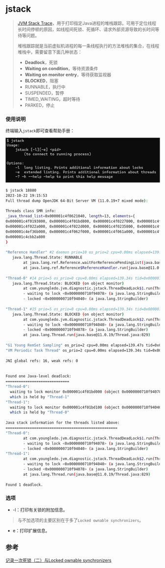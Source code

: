 # jstack
> [JVM Stack Trace](https://docs.oracle.com/en/java/javase/11/tools/jstack.html#GUID-721096FC-237B-473C-A461-DBBBB79E4F6A)，用于打印指定Java进程的堆栈跟踪。可用于定位线程长时间停顿的原因，如线程间死锁、死循环、请求外部资源导致的长时间等待等问题。
>
> 堆栈跟踪就是当前虚拟机进程的每一条线程执行的方法堆栈的集合，在线程堆栈中，需要留意下面几种状态：
> - **Deadlock**，死锁
> - **Waiting on condition**，等待资源条件
> - **Waiting on monitor entry**，等待获取监视器
> - **BLOCKED**，阻塞
> - RUNNABLE，执行中
> - SUSPENDED，暂停
> - TIMED_WAITING，超时等待
> - PARKED，停止

### 使用说明

终端输入`jstack`即可查看帮助手册：

![jstack.png](assets/jstack.png)

```bash
$ jstack 18880
2023-10-22 19:15:53
Full thread dump OpenJDK 64-Bit Server VM (11.0.19+7 mixed mode):

Threads class SMR info:
_java_thread_list=0x000001c4f0621040, length=13, elements={
0x000001c4f0193800, 0x000001c4f01bd800, 0x000001c4f0227800, 0x000001c4f0229000,
0x000001c4f022a000, 0x000001c4f022d000, 0x000001c4f0235800, 0x000001c4f023f000,
0x000001c4ef36b000, 0x000001c4f062f000, 0x000001c4f061a000, 0x000001c4f061c000,
0x000001c4cbb2a800
}

"Reference Handler" #2 daemon prio=10 os_prio=2 cpu=0.00ms elapsed=139.46s tid=0x000001c4f0193800 nid=0x5b78 waiting on condition  [0x00000069847ff000]
   java.lang.Thread.State: RUNNABLE
        at java.lang.ref.Reference.waitForReferencePendingList(java.base@11.0.19/Native Method)        at java.lang.ref.Reference.processPendingReferences(java.base@11.0.19/Reference.java:241)
        at java.lang.ref.Reference$ReferenceHandler.run(java.base@11.0.19/Reference.java:213)

"Thread-0" #14 prio=5 os_prio=0 cpu=0.00ms elapsed=139.34s tid=0x000001c4f061a000 nid=0x47c8 waiting for monitor entry  [0x00000069853ff000]
   java.lang.Thread.State: BLOCKED (on object monitor)
        at com.youngledo.jvm.diagnostic.jstack.ThreadDeadLock$1.run(ThreadDeadLock.java:35)
        - waiting to lock <0x0000000710f94078> (a java.lang.StringBuilder)
        - locked <0x0000000710f94040> (a java.lang.StringBuilder)

"Thread-1" #15 prio=5 os_prio=0 cpu=0.00ms elapsed=139.34s tid=0x000001c4f061c000 nid=0x2790 waiting for monitor entry  [0x00000069854ff000]
   java.lang.Thread.State: BLOCKED (on object monitor)
        at com.youngledo.jvm.diagnostic.jstack.ThreadDeadLock$2.run(ThreadDeadLock.java:63)
        - waiting to lock <0x0000000710f94040> (a java.lang.StringBuilder)
        - locked <0x0000000710f94078> (a java.lang.StringBuilder)
        at java.lang.Thread.run(java.base@11.0.19/Thread.java:829)

"G1 Young RemSet Sampling" os_prio=2 cpu=0.00ms elapsed=139.47s tid=0x000001c4ef29b800 nid=0x4e30 runnable
"VM Periodic Task Thread" os_prio=2 cpu=0.00ms elapsed=139.34s tid=0x000001c4f0630000 nid=0xe54 waiting on condition

JNI global refs: 16, weak refs: 0


Found one Java-level deadlock:
=============================
"Thread-0":
  waiting to lock monitor 0x000001c4f01bd000 (object 0x0000000710f94078, a java.lang.StringBuilder),
  which is held by "Thread-1"
"Thread-1":
  waiting to lock monitor 0x000001c4f01bd100 (object 0x0000000710f94040, a java.lang.StringBuilder),
  which is held by "Thread-0"

Java stack information for the threads listed above:
===================================================
"Thread-0":
        at com.youngledo.jvm.diagnostic.jstack.ThreadDeadLock$1.run(ThreadDeadLock.java:35)
        - waiting to lock <0x0000000710f94078> (a java.lang.StringBuilder)
        - locked <0x0000000710f94040> (a java.lang.StringBuilder)
"Thread-1":
        at com.youngledo.jvm.diagnostic.jstack.ThreadDeadLock$2.run(ThreadDeadLock.java:63)
        - waiting to lock <0x0000000710f94040> (a java.lang.StringBuilder)
        - locked <0x0000000710f94078> (a java.lang.StringBuilder)
        at java.lang.Thread.run(java.base@11.0.19/Thread.java:829)

Found 1 deadlock.
```

### 选项
- -l：打印有关锁的附加信息。
> 与不加选项的主要区别在于多了`Locked ownable synchronizers`。

- e：打印扩展信息。

## 参考
[记录一次死锁（二）与Locked ownable synchronizers](https://blog.csdn.net/tanhongwei1994/article/details/100144748)